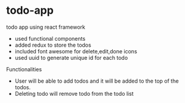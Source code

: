 # todo-app

todo app using react framework

- used functional components
- added redux to store the todos
- included font awesome for delete,edit,done icons
- used uuid to generate unique id for each todo

Functionalities

- User will be able to add todos and it will be added to the top of the todos.
- Deleting todo will remove todo from the todo list
